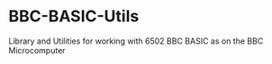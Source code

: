 # BBC-BASIC-Utils
Library and Utilities for working with 6502 BBC BASIC as on the BBC Microcomputer
